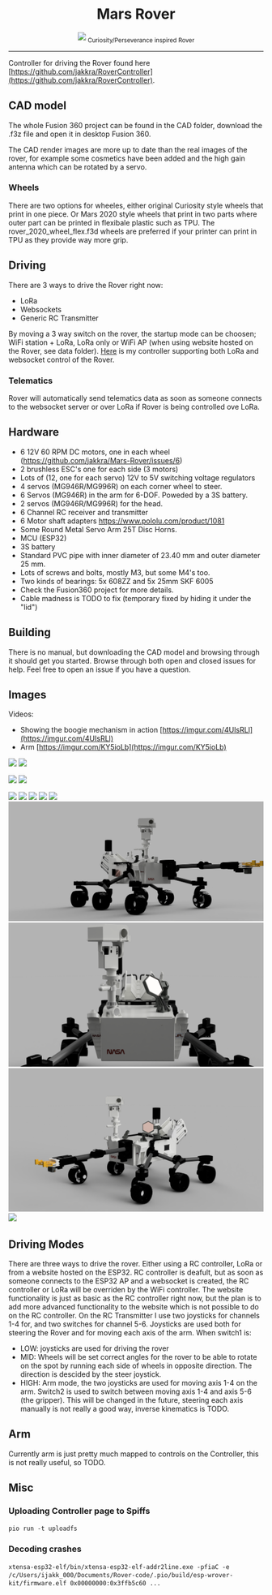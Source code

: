 <div align="center">
  <h1>Mars Rover</h1>
<img src="/.github/2.jpg"/>
<sub>
  Curiosity/Perseverance inspired Rover
</sub>
</div>

---

Controller for driving the Rover found here [https://github.com/jakkra/RoverController](https://github.com/jakkra/RoverController).
## CAD model
The whole Fusion 360 project can be found in the CAD folder, download the .f3z file and open it in desktop Fusion 360. 

The CAD render images are more up to date than the real images of the rover, for example some cosmetics have been added and the high gain antenna which can be rotated by a servo.

### Wheels
There are two options for wheeles, either original Curiosity style wheels that print in one piece. Or Mars 2020 style wheels that print in two parts where outer part can be printed in flexibale plastic such as TPU. The rover_2020_wheel_flex.f3d wheels are preferred if your printer can print in TPU as they provide way more grip.

## Driving
There are 3 ways to drive the Rover right now:
- LoRa
- Websockets
- Generic RC Transmitter

By moving a 3 way switch on the rover, the startup mode can be choosen; WiFi station + LoRa, LoRa only or WiFi AP (when using website hosted on the Rover, see data folder).
[Here](https://github.com/jakkra/RoverController) is my controller supporting both LoRa and websocket control of the Rover.

### Telematics
Rover will automatically send telematics data as soon as someone connects to the websocket server or over LoRa if Rover is being controlled ove LoRa.

## Hardware
- 6 12V 60 RPM DC motors, one in each wheel (https://github.com/jakkra/Mars-Rover/issues/6)
- 2 brushless ESC's one for each side (3 motors)
- Lots of (12, one for each servo) 12V to 5V switching voltage regulators
- 4 servos (MG946R/MG996R) on each corner wheel to steer.
- 6 Servos (MG946R) in the arm for 6-DOF. Poweded by a 3S battery. 
- 2 servos (MG946R/MG996R) for the head.
- 6 Channel RC receiver and transmitter
- 6 Motor shaft adapters https://www.pololu.com/product/1081
- Some Round Metal Servo Arm 25T Disc Horns.
- MCU (ESP32)
- 3S battery
- Standard PVC pipe with inner diameter of 23.40 mm and outer diameter 25 mm.
- Lots of screws and bolts, mostly M3, but some M4's too.
- Two kinds of bearings: 5x 608ZZ and 5x 25mm SKF 6005
- Check the Fusion360 project for more details.
- Cable madness is TODO to fix (temporary fixed by hiding it under the "lid")

## Building
There is no manual, but downloading the CAD model and browsing through it should get you started. Browse through both open and closed issues for help. Feel free to open an issue if you have a question. 

## Images
Videos:
- Showing the boogie mechanism in action [https://imgur.com/4UIsRLl](https://imgur.com/4UIsRLl) 
- Arm [https://imgur.com/KY5ioLb](https://imgur.com/KY5ioLb)
<img src="/.github/full.jpg"/>
<img src="/.github/1.jpg"/>
<p float="left">
<img src="/.github/driving.gif" width="420"/>
<img src="/.github/driving1.gif" width="420"/>
</p>
<img src="/.github/boogie_full.jpg "/>
<img src="/.github/4.jpg"/>
<img src="/.github/parts.jpg"/>
<img src="/.github/arm.jpg"/>
<img src="/.github/full1.jpg"/>
<img src="/.github/cad_capture.png" />
<img src="/.github/front_render.png" />
<img src="/.github/cad.png" />
<img src="/.github/wifi_controller.jpg" />


## Driving Modes
There are three ways to drive the rover. Either using a RC controller, LoRa or from a website hosted on the ESP32.
RC controller is deafult, but as soon as someone connects to the ESP32 AP and a websocket is created, the RC controller or LoRa will be overriden by the WiFi controller.
The website functionality is just as basic as the RC controller right now, but the plan is to add more advanced functionality to the website which is not possible to do on the RC controller.
On the RC Transmitter I use two joysticks for channels 1-4 for, and two switches for channel 5-6.
Joysticks are used both for steering the Rover and for moving each axis of the arm.
When switch1 is:
- LOW: joysticks are used for driving the rover
- MID: Wheels will be set correct angles for the rover to be able to rotate on the spot by running each side of wheels in opposite direction. The direction is descided by the steer joystick.
- HIGH: Arm mode, the two joysticks are used for moving axis 1-4 on the arm. Switch2 is used to switch between moving axis 1-4 and axis 5-6 (the gripper). This will be changed in the future, steering each axis manually is not really a good way, inverse kinematics is TODO.

## Arm
Currently arm is just pretty much mapped to controls on the Controller, this is not really useful, so TODO.

## Misc

### Uploading Controller page to Spiffs
```
pio run -t uploadfs
```

### Decoding crashes
```
xtensa-esp32-elf/bin/xtensa-esp32-elf-addr2line.exe -pfiaC -e /c/Users/ijakk_000/Documents/Rover-code/.pio/build/esp-wrover-kit/firmware.elf 0x00000000:0x3ffb5c60 ...
```
